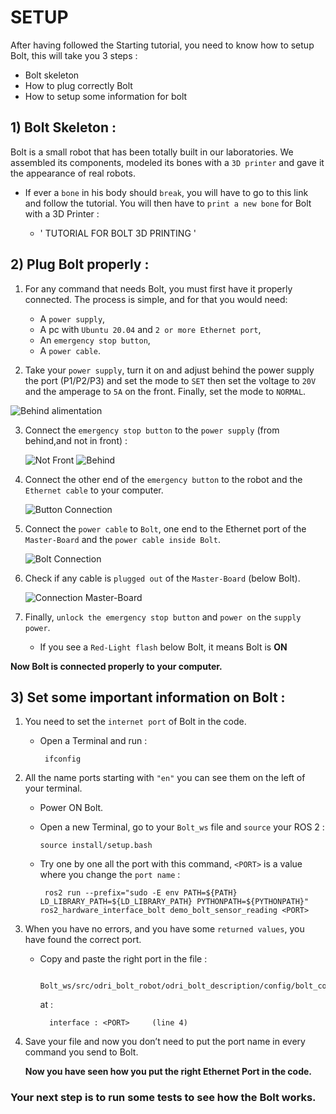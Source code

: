 # SETUP


 After  having followed the Starting tutorial, you need to know how to setup Bolt, this will take you 3 steps :


* Bolt skeleton
* How to plug correctly Bolt
* How to setup some information for bolt



##  1)  Bolt Skeleton :


 Bolt is a small robot that has been totally built in our laboratories. We assembled its components, modeled its bones with a `3D printer` and gave it the appearance of real robots.


- If ever a `bone` in his body should `break`, you will have to go to this link and follow the tutorial. You will then have to `print a new bone` for Bolt with a 3D Printer :

     - ' TUTORIAL FOR BOLT 3D PRINTING '

##  2)  Plug Bolt properly :

1) For any command that needs Bolt, you must first have it properly connected. The process is simple, and for that you would need:

    - A `power supply`,
    - A pc with `Ubuntu 20.04` and `2 or more Ethernet port`,
    - An `emergency stop button`,
    - A `power cable`.

2) Take your `power supply`, turn it on and adjust behind the power supply the port (P1/P2/P3) and set the mode to `SET` then set the voltage to `20V` and the amperage to `5A` on the front. Finally, set the mode to `NORMAL`.

![Behind alimentation](https://github.com/stack-of-tasks/odri_bolt_robot/blob/master/doc/pictures/Setup_Bolt_1-R.jpeg?raw=true "Behind alimentation")

3) Connect the `emergency stop button` to the `power supply` (from behind,and not in front) :

    ![Not Front](https://github.com/stack-of-tasks/odri_bolt_robot/blob/master/doc/pictures/Setup_Bolt_2-R.jpeg?raw=true "Not Front")
    ![Behind](https://github.com/stack-of-tasks/odri_bolt_robot/blob/master/doc/pictures/Setup_Bolt_3-R.jpeg?raw=true "Behind")

4) Connect the other end of the `emergency button` to the robot and the `Ethernet cable` to your computer.

     ![Button Connection](https://github.com/stack-of-tasks/odri_bolt_robot/blob/master/doc/pictures/Setup_Bolt_7-R.jpeg?raw=true "Buttun Connection")

5) Connect the `power cable` to `Bolt`, one end to the Ethernet port of the `Master-Board` and the `power cable inside Bolt`.

    ![Bolt Connection](https://github.com/stack-of-tasks/odri_bolt_robot/blob/master/doc/pictures/Setup_Bolt_4-R.jpeg?raw=true "Connection")

6) Check if any cable is `plugged out` of the `Master-Board` (below Bolt).

    ![Connection Master-Board](https://github.com/stack-of-tasks/odri_bolt_robot/blob/master/doc/pictures/Setup_Bolt_5-R.jpeg?raw=true "Master-Board Connection")

7) Finally, `unlock the emergency stop button` and `power on` the `supply power`.

   - If you see a `Red-Light flash` below Bolt, it means Bolt is **ON**


**Now Bolt is connected properly to your computer.**


## 3) Set some important information on Bolt :

1) You need to set the `internet port` of Bolt in the code.

   - Open a Terminal and run :

          ifconfig

2) All the name ports starting with `"en"` you can see them on the left of your terminal.

    - Power ON Bolt.

    - Open a new Terminal, go to your `Bolt_ws` file and `source` your ROS 2 :

          source install/setup.bash

     - Try one by one all the port with this command,  `<PORT>` is a value where you change the `port name` :

            ros2 run --prefix="sudo -E env PATH=${PATH} LD_LIBRARY_PATH=${LD_LIBRARY_PATH} PYTHONPATH=${PYTHONPATH}" ros2_hardware_interface_bolt demo_bolt_sensor_reading <PORT>

3) When you have no errors, and you have some  `returned values`, you have found the correct port.

      - Copy and paste the right port in the file :

             Bolt_ws/src/odri_bolt_robot/odri_bolt_description/config/bolt_config.yaml
        at :

              interface : <PORT>     (line 4)

4) Save your file and now you don’t need to put the port name in every command you send to Bolt.

    **Now you have seen how you put the right Ethernet Port in the code.**

### Your next step is to run some tests to see how the Bolt works.
